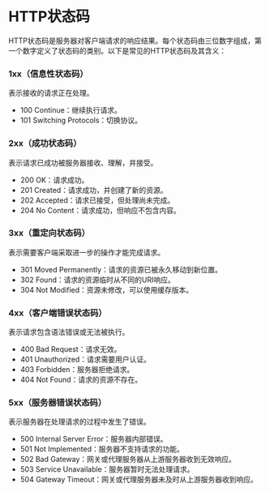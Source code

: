 # HTTP状态码

HTTP状态码是服务器对客户端请求的响应结果。每个状态码由三位数字组成，第一个数字定义了状态码的类别。以下是常见的HTTP状态码及其含义：

### 1xx（信息性状态码）
表示接收的请求正在处理。

* 100 Continue：继续执行请求。
* 101 Switching Protocols：切换协议。

### 2xx（成功状态码）
表示请求已成功被服务器接收、理解，并接受。

* 200 OK：请求成功。
* 201 Created：请求成功，并创建了新的资源。
* 202 Accepted：请求已接受，但处理尚未完成。
* 204 No Content：请求成功，但响应不包含内容。

### 3xx（重定向状态码）
表示需要客户端采取进一步的操作才能完成请求。

* 301 Moved Permanently：请求的资源已被永久移动到新位置。
* 302 Found：请求的资源临时从不同的URI响应。
* 304 Not Modified：资源未修改，可以使用缓存版本。

### 4xx（客户端错误状态码）
表示请求包含语法错误或无法被执行。

* 400 Bad Request：请求无效。
* 401 Unauthorized：请求需要用户认证。
* 403 Forbidden：服务器拒绝请求。
* 404 Not Found：请求的资源不存在。

### 5xx（服务器错误状态码）
表示服务器在处理请求的过程中发生了错误。

* 500 Internal Server Error：服务器内部错误。
* 501 Not Implemented：服务器不支持请求的功能。
* 502 Bad Gateway：网关或代理服务器从上游服务器收到无效响应。
* 503 Service Unavailable：服务器暂时无法处理请求。
* 504 Gateway Timeout：网关或代理服务器未及时从上游服务器收到响应。